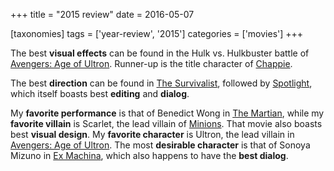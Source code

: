 +++
title = "2015 review"
date = 2016-05-07

[taxonomies]
tags = ['year-review', '2015']
categories = ['movies']
+++

The best **visual effects** can be found in the Hulk vs. Hulkbuster
battle of [Avengers: Age of Ultron]. Runner-up is the title character of
[Chappie].

The best **direction** can be found in [The Survivalist], followed by
[Spotlight], which itself boasts best **editing** and **dialog**.

My **favorite performance** is that of Benedict Wong in [The Martian],
while my **favorite villain** is Scarlet, the lead villain of [Minions].
That movie also boasts best **visual design**. My **favorite character**
is Ultron, the lead villain in [Avengers: Age of Ultron]. The most
**desirable character** is that of Sonoya Mizuno in [Ex Machina], which also happens
to have the **best dialog**.

[Avengers: Age of Ultron]: @/avengers-age-of-ultron.md
[Chappie]: @/chappie.md
[The Survivalist]: @/the-survivalist.md
[Spotlight]: @/spotlight.md
[The Martian]: @/the-martian.md
[Minions]: @/minions.md
[Ex Machina]: @/ex-machina.md
